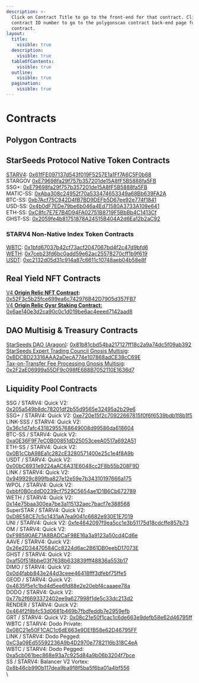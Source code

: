```yaml
---
description: >-
  Click on Contract Title to go to the front-end for that contract. Click on the
  contract ID number to go to the polygonscan contract back-end page for that
  contract.
layout:
  title:
    visible: true
  description:
    visible: true
  tableOfContents:
    visible: true
  outline:
    visible: true
  pagination:
    visible: true
---
```


# Contracts

## Polygon Contracts

## StarSeeds Protocol Native Token Contracts

[STARV4](https://coinmarketcap.com/dexscan/polygon/0x949929c899fba827e12e59e7b34310197666a175/): [0x61fFE097137d543f019F5257E1a1Ff7A6C5F0b68](https://polygonscan.com/token/0x61ffe097137d543f019f5257e1a1ff7a6c5f0b68)\
STARGOV [0xE79698fa29f757b357201de15A8fF5B5888fa5FB](https://polygonscan.com/address/0xe79698fa29f757b357201de15a8ff5b5888fa5fb)\
SSG+: [0xE79698fa29f757b357201de15A8fF5B5888fa5FB](https://polygonscan.com/address/0xe79698fa29f757b357201de15a8ff5b5888fa5fb)\
MATIC-SS: [0xAba308c24952f70a533474653349a68Bb639FA2A](https://polygonscan.com/token/0xaba308c24952f70a533474653349a68bb639fa2a)\
BTC-SS: [0xb7Acf75C942D4fB7BD9DEFb5D67ee92e774f1841](https://polygonscan.com/token/0xb7acf75c942d4fb7bd9defb5d67ee92e774f1841)\
USD-SS: [0x4b0dF7EDe79be6b046a4Ed71580A3733A109e641](https://polygonscan.com/token/0x4b0df7ede79be6b046a4ed71580a3733a109e641)\
ETH-SS: [0xC8fc7E7E7B4D94FA02751B8719F5BbBb4C1413Cf](https://polygonscan.com/token/0xc8fc7e7e7b4d94fa02751b8719f5bbbb4c1413cf/)\
GHST-SS: [0x2059fe4b81751878A24515B404A2d6Ea12b2aC92](https://polygonscan.com/token/0x2059fe4b81751878a24515b404a2d6ea12b2ac92)

### STARV4 Non-Native Index Token Contracts

[WBTC](https://coinmarketcap.com/currencies/wrapped-bitcoin/): [0x1bfd67037b42cf73acf2047067bd4f2c47d9bfd6](https://polygonscan.com/token/0x1bfd67037b42cf73acf2047067bd4f2c47d9bfd6)\
[WETH](https://coinmarketcap.com/currencies/weth/): [0x7ceb23fd6bc0add59e62ac25578270cff1b9f619](https://polygonscan.com/token/0x7ceb23fd6bc0add59e62ac25578270cff1b9f619)\
[USDT](smart-contract-services/v4-origin-relics-real-yield-nfts/): [0xc2132d05d31c914a87c6611c10748aeb04b58e8f](https://polygonscan.com/token/0xc2132d05d31c914a87c6611c10748aeb04b58e8f)

## Real Yield NFT Contracts

[V4 **Origin Relic NFT Contract**](https://launchpad.heymint.xyz/mint/v4-origin-relics-by-starseeds-protocol)**:** [0x52F3c5b25fce699ea6c742976B42D7905d357FB7](https://polygonscan.com/address/0x52f3c5b25fce699ea6c742976b42d7905d357fb7)\
[V4 **Origin Relic Gysr Staking Contract:**](https://app.gysr.io/pool/0x6ae140e3d2ca90c0c1d019be6ac4eeed7142aad8?network=polygon) [0x6ae140e3d2ca90c0c1d019be6ac4eeed7142aad8](https://polygonscan.com/address/0x6ae140e3d2ca90c0c1d019be6ac4eeed7142aad8)

## DAO Multisig & Treasury Contracts

[StarSeeds DAO (Aragon)](https://app.aragon.org/#/daos/polygon/0x81b81cbd54ba217127ff18c2a9a74dc5f09ab392/dashboard): [0x81b81cbd54ba217127ff18c2a9a74dc5f09ab392](https://polygonscan.com/address/0x81b81cbd54ba217127ff18c2a9a74dc5f09ab392)\
[StarSeeds Expert Trading Council Gnosis Multisig](https://app.safe.global/balances?safe=matic:0xBDCBD23316AAA2aDecA774e107868adCE38cC69E): [0xBDCBD23316AAA2aDecA774e107868adCE38cC69E](contracts.md)\
[Tax-on-Transfer Fee Processing Gnosis Multisig](https://app.safe.global/balances?safe=matic:0x2F2aE06999a55DF9c098fE688B7052110E1636d7): [\
0x2F2aE06999a55DF9c098fE688B7052110E1636d7](contracts.md)

## Liquidity Pool Contracts

SSG / STARV4: Quick V2: [0x205a549b8dc78201df2b55d9565e32495a2b29e6](https://polygonscan.com/address/0x205a549b8dc78201df2b55d9565e32495a2b29e6#tokentxns)\
SSG+ / STARV4: Quick V2: [0xe720e15f2c70922667815f0f6f6539bdb1f8b1f5](https://polygonscan.com/address/0xe720e15f2c70922667815f0f6f6539bdb1f8b1f5#tokentxns)\
LINK-SSS / STARV4: Quick V2: [0x36c1d7afc43182955768649008d99586da618604](https://polygonscan.com/address/0x36c1d7afc43182955768649008d99586da618604#tokentxns)\
BTC-SS / STARV4: Quick V2: [0xa0E36F9F7eC0B00851dD25053ceeA0517a692A51](https://polygonscan.com/address/0x3346b30c4abd39f9a654f4d5a7d0bcaa12151574#tokentxns)\
ETH-SS / STARV4: Quick V2: [0x0B1cCbA98Ea1c282cE3280571400e25c1e4f8A9b](https://polygonscan.com/address/0x0b1ccba98ea1c282ce3280571400e25c1e4f8a9b#tokentxns)\
USDT / STARV4: Quick V2: [0x00bC6931e9224aAC6A31E6048cc2F8b55b208F9D](https://polygonscan.com/address/0x00bc6931e9224aac6a31e6048cc2f8b55b208f9d#tokentxns)\
LINK / STARV4: Quick V2: [0x949929c899fba827e12e59e7b34310197666a175](https://polygonscan.com/address/0x949929c899fba827e12e59e7b34310197666a175#tokentxns)\
WPOL / STARV4: Quick V2: [0xbbf0B0cddD0239cf7529C5654ae1D1B6Cb672789](https://polygonscan.com/address/0xbbf0b0cddd0239cf7529c5654ae1d1b6cb672789#tokentxns)\
WETH / STARV4: Quick V2: [0x14e75baa300ea7be3a115132aec7bacf7e388568](https://polygonscan.com/address/0x14e75baa300ea7be3a115132aec7bacf7e388568#tokentxns)\
SuperSTAR / STARV4: Quick V2: [0xD8E58CE7c5c1431aA7ea9041c6682e930E1E7019](https://polygonscan.com/address/0xd8e58ce7c5c1431aa7ea9041c6682e930e1e7019#tokentxns)\
UNI / STARV4: Quick V2: [0xfe4642097f9ea5cc1e3b51175d18cdcffe857b73](https://polygonscan.com/address/0xfe4642097f9ea5cc1e3b51175d18cdcffe857b73#tokentxns)\
OM / STARV4: Quick V2: [0xF98590AE71A8BADCaF98E16a3a9123a50cd4Cd6e](https://polygonscan.com/address/0xf98590ae71a8badcaf98e16a3a9123a50cd4cd6e)\
AAVE / STARV4: Quick V2: [0x26e2D34470584Cc8224d6ac2B61DB0eebD17073E](https://polygonscan.com/address/0x26e2d34470584cc8224d6ac2b61db0eebd17073e)\
GHST / STARV4: Quick V2: [0xaf50f518bbe03f7638b633839fff48836a553b17](https://polygonscan.com/address/0xaf50f518bbe03f7638b633839fff48836a553b17)\
DIMO / STARV4: Quick V2: [0x0d4fabb843e244d3ceee46418fff3dfebf75ffe5](https://polygonscan.com/address/0x0d4fabb843e244d3ceee46418fff3dfebf75ffe5)\
GEOD / STARV4: Quick V2: [0x4635f5e1c1bd4d5ee6fd88e2e20ebf4caaaee78a](https://polygonscan.com/address/0x4635f5e1c1bd4d5ee6fd88e2e20ebf4caaaee78a)\
DODO / STARV4: Quick V2: [0x77b2f6693372402ee9a627998f1de5c33dc213d2](https://polygonscan.com/address/0x77b2f6693372402ee9a627998f1de5c33dc213d2#tokentxns)\
RENDER / STARV4: Quick V2: [0x464f2f8bfc53d0681b469b7fbdfeddb7e2959efb](https://polygonscan.com/address/0x464f2f8bfc53d0681b469b7fbdfeddb7e2959efb#tokentxns)\
GRT / STARV4: Quick V2: [0x08c21e50f1cac1c6de663e9defb58e62d46795ff](https://polygonscan.com/address/0x08c21e50f1cac1c6de663e9defb58e62d46795ff#tokentxns)\
WBTC / STARV4: Dodo Private: [0x08C21e50F1CAC1c6dE663e9DEfB58e62D46795FF](https://polygonscan.com/address/0x41dc7c0fe6e77b65144ba9355f17e8dfcc2e58a8#tokentxns)\
LINK / STARV4: Dodo Pegged: [0xC3a09Ed55592236A9b4D2970e7782116b318C4eA](https://polygonscan.com/address/0xc3a09ed55592236a9b4d2970e7782116b318c4ea#tokentxns)\
WBTC / STARV4: Dodo Pegged: [0xa5cb061bec868e93a7c925d84a9b06b3204f7bce](https://polygonscan.com/address/0xa5cb061bec868e93a7c925d84a9b06b3204f7bce#tokentxns)\
SS / STARV4: Balancer V2 Vortex: [0x8b46cb990b117dea9ba918f5ba5f6ba01a4bf556](https://balancer.fi/pools/polygon/v2/0x8b46cb990b117dea9ba918f5ba5f6ba01a4bf556000100000000000000000ef2)\
\
